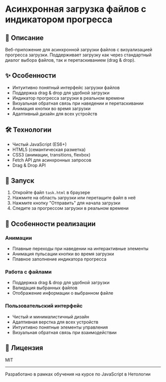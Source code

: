 # Асинхронная загрузка файлов с индикатором прогресса

## 📝 Описание

Веб-приложение для асинхронной загрузки файлов с визуализацией прогресса загрузки. Поддерживает загрузку как через
стандартный диалог выбора файлов, так и перетаскиванием (drag & drop).

## ✨ Особенности

- Интуитивно понятный интерфейс загрузки файлов
- Поддержка drag & drop для удобной загрузки
- Индикатор прогресса загрузки в реальном времени
- Визуальная обратная связь при наведении и перетаскивании
- Анимация кнопки во время загрузки
- Адаптивный дизайн для всех устройств

## 🛠 Технологии

- Чистый JavaScript (ES6+)
- HTML5 (семантическая разметка)
- CSS3 (анимации, transitions, flexbox)
- Fetch API для асинхронных запросов
- Drag & Drop API

## 🚀 Запуск

1. Откройте файл `task.html` в браузере
2. Нажмите на область загрузки или перетащите файл в неё
3. Нажмите кнопку "Отправить" для начала загрузки
4. Следите за прогрессом загрузки в реальном времени

## 🎨 Особенности реализации

### Анимации

- Плавные переходы при наведении на интерактивные элементы
- Анимация пульсации кнопки во время загрузки
- Плавное заполнение индикатора прогресса

### Работа с файлами

- Поддержка drag & drop для удобной загрузки
- Валидация выбранных файлов
- Отображение информации о выбранном файле

### Пользовательский интерфейс

- Чистый и минималистичный дизайн
- Адаптивная верстка для всех устройств
- Интуитивно понятные элементы управления
- Визуальная обратная связь при взаимодействии

## 📝 Лицензия

MIT

---

Разработано в рамках обучения на курсе по JavaScript в Нетологии
